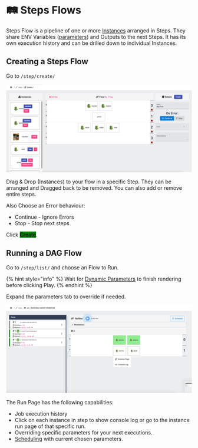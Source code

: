 # 🛤 Steps Flows

Steps Flow is a pipeline of one or more [Instances](../instances/) arranged in Steps. They share ENV Variables ([parameters](../parameters/)) and Outputs to the next Steps. It has its own execution history and can be drilled down to individual Instances.

## Creating a Steps Flow <a href="#creating-a-block" id="creating-a-block"></a>

Go to `/step/create/`

![](<../../.gitbook/assets/Screen Shot 2022-04-03 at 17.59.24.png>)

Drag & Drop (Instances) to your flow in a specific Step. They can be arranged and Dragged back to be removed. You can also add or remove entire steps.

Also Choose an Error behaviour:

* Continue - Ignore Errors
* Stop - Stop next steps

Click <mark style="background-color:green;">Create</mark>.

## Running a DAG Flow

Go to `/step/list/` and choose an Flow to Run.

{% hint style="info" %}
Wait for [Dynamic Parameters](../parameters/dynamic.md) to finish rendering before clicking Play.
{% endhint %}

Expand the parameters tab to override if needed.

![](<../../.gitbook/assets/Screen Shot 2022-04-03 at 18.02.34 (1).png>)

The Run Page has the following capabilities:

* Job execution history
* Click on each instance in step to show console log or go to the instance run page of that specific run.
* Overriding specific parameters for your next executions.
* [Scheduling](../scheduler.md) with current chosen parameters.
